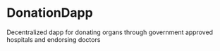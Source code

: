# DonationDapp
Decentralized dapp for donating organs through government approved hospitals and endorsing doctors

